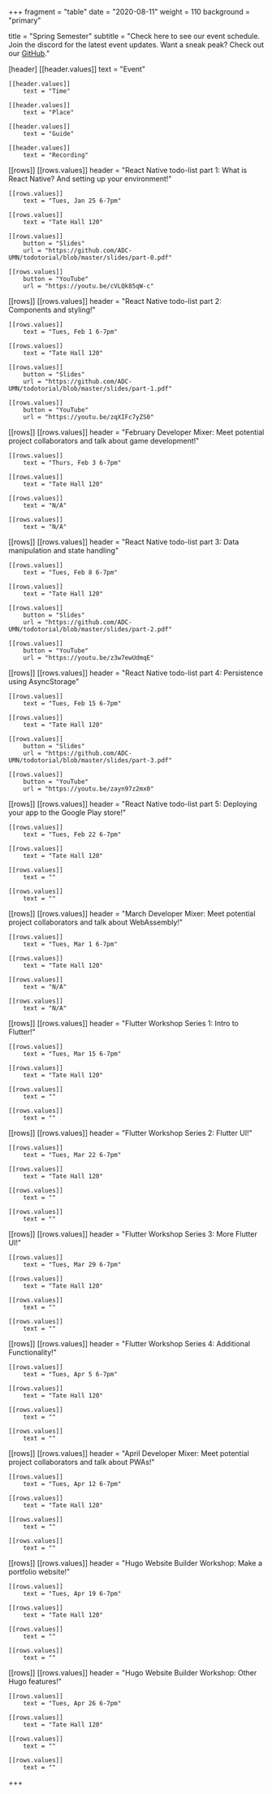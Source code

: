 +++
fragment = "table"
date = "2020-08-11"
weight = 110
background = "primary"

title = "Spring Semester"
subtitle = "Check here to see our event schedule. Join the discord for the latest event updates. Want a sneak peak? Check out our [GitHub](https://github.com/ADC-UMN)."

[header]
    [[header.values]]
        text = "Event"

    [[header.values]]
        text = "Time"

    [[header.values]]
        text = "Place"

    [[header.values]]
        text = "Guide"

    [[header.values]]
        text = "Recording"

[[rows]]
    [[rows.values]]
        header = "React Native todo-list part 1: What is React Native? And setting up your environment!"

    [[rows.values]]
        text = "Tues, Jan 25 6-7pm"

    [[rows.values]]
        text = "Tate Hall 120"
    
    [[rows.values]]
        button = "Slides"
        url = "https://github.com/ADC-UMN/todotorial/blob/master/slides/part-0.pdf"

    [[rows.values]]
        button = "YouTube"
        url = "https://youtu.be/cVLQk85qW-c"

[[rows]]
    [[rows.values]]
        header = "React Native todo-list part 2: Components and styling!"

    [[rows.values]]
        text = "Tues, Feb 1 6-7pm"

    [[rows.values]]
        text = "Tate Hall 120"
    
    [[rows.values]]
        button = "Slides"
        url = "https://github.com/ADC-UMN/todotorial/blob/master/slides/part-1.pdf"

    [[rows.values]]
        button = "YouTube"
        url = "https://youtu.be/zqXIFc7yZS0"

[[rows]]
    [[rows.values]]
        header = "February Developer Mixer: Meet potential project collaborators and talk about game development!"

    [[rows.values]]
        text = "Thurs, Feb 3 6-7pm"

    [[rows.values]]
        text = "Tate Hall 120"
    
    [[rows.values]]
        text = "N/A"

    [[rows.values]]
        text = "N/A"

[[rows]]
    [[rows.values]]
        header = "React Native todo-list part 3: Data manipulation and state handling"

    [[rows.values]]
        text = "Tues, Feb 8 6-7pm"

    [[rows.values]]
        text = "Tate Hall 120"
    
    [[rows.values]]
        button = "Slides"
        url = "https://github.com/ADC-UMN/todotorial/blob/master/slides/part-2.pdf"

    [[rows.values]]
        button = "YouTube"
        url = "https://youtu.be/z3w7ewUdmqE"

[[rows]]
    [[rows.values]]
        header = "React Native todo-list part 4: Persistence using AsyncStorage"

    [[rows.values]]
        text = "Tues, Feb 15 6-7pm"

    [[rows.values]]
        text = "Tate Hall 120"
    
    [[rows.values]]
        button = "Slides"
        url = "https://github.com/ADC-UMN/todotorial/blob/master/slides/part-3.pdf"

    [[rows.values]]
        button = "YouTube"
        url = "https://youtu.be/zayn97z2mx0"

[[rows]]
    [[rows.values]]
        header = "React Native todo-list part 5: Deploying your app to the Google Play store!"

    [[rows.values]]
        text = "Tues, Feb 22 6-7pm"

    [[rows.values]]
        text = "Tate Hall 120"
    
    [[rows.values]]
        text = ""

    [[rows.values]]
        text = ""

[[rows]]
    [[rows.values]]
        header = "March Developer Mixer: Meet potential project collaborators and talk about WebAssembly!"

    [[rows.values]]
        text = "Tues, Mar 1 6-7pm"

    [[rows.values]]
        text = "Tate Hall 120"
    
    [[rows.values]]
        text = "N/A"

    [[rows.values]]
        text = "N/A"

[[rows]]
    [[rows.values]]
        header = "Flutter Workshop Series 1: Intro to Flutter!"

    [[rows.values]]
        text = "Tues, Mar 15 6-7pm"

    [[rows.values]]
        text = "Tate Hall 120"
    
    [[rows.values]]
        text = ""

    [[rows.values]]
        text = ""

[[rows]]
    [[rows.values]]
        header = "Flutter Workshop Series 2: Flutter UI!"

    [[rows.values]]
        text = "Tues, Mar 22 6-7pm"

    [[rows.values]]
        text = "Tate Hall 120"
    
    [[rows.values]]
        text = ""

    [[rows.values]]
        text = ""

[[rows]]
    [[rows.values]]
        header = "Flutter Workshop Series 3: More Flutter UI!"

    [[rows.values]]
        text = "Tues, Mar 29 6-7pm"

    [[rows.values]]
        text = "Tate Hall 120"
    
    [[rows.values]]
        text = ""

    [[rows.values]]
        text = ""

[[rows]]
    [[rows.values]]
        header = "Flutter Workshop Series 4: Additional Functionality!"

    [[rows.values]]
        text = "Tues, Apr 5 6-7pm"

    [[rows.values]]
        text = "Tate Hall 120"
    
    [[rows.values]]
        text = ""

    [[rows.values]]
        text = ""

[[rows]]
    [[rows.values]]
        header = "April Developer Mixer: Meet potential project collaborators and talk about PWAs!"

    [[rows.values]]
        text = "Tues, Apr 12 6-7pm"

    [[rows.values]]
        text = "Tate Hall 120"
    
    [[rows.values]]
        text = ""

    [[rows.values]]
        text = ""

[[rows]]
    [[rows.values]]
        header = "Hugo Website Builder Workshop: Make a portfolio website!"

    [[rows.values]]
        text = "Tues, Apr 19 6-7pm"

    [[rows.values]]
        text = "Tate Hall 120"
    
    [[rows.values]]
        text = ""

    [[rows.values]]
        text = ""

[[rows]]
    [[rows.values]]
        header = "Hugo Website Builder Workshop: Other Hugo features!"

    [[rows.values]]
        text = "Tues, Apr 26 6-7pm"

    [[rows.values]]
        text = "Tate Hall 120"
    
    [[rows.values]]
        text = ""

    [[rows.values]]
        text = ""
+++